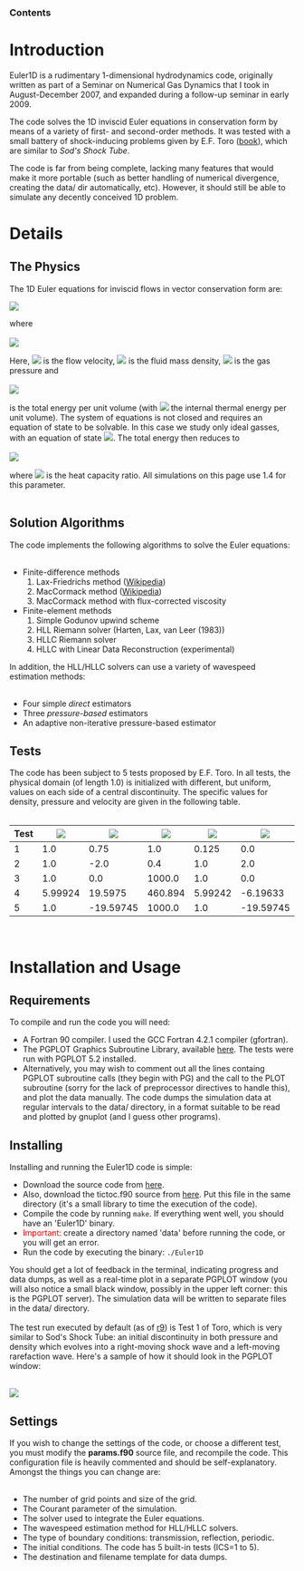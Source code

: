 ### Contents ###



# Introduction #

Euler1D is a rudimentary 1-dimensional hydrodynamics code, originally written as part of a Seminar on Numerical Gas Dynamics that I took in August-December 2007, and expanded during a follow-up seminar in early 2009.

The code solves the 1D inviscid Euler equations in conservation form by means of a variety of first- and second-order methods. It was tested with a small battery of shock-inducing problems given by E.F. Toro ([book](http://www.amazon.com/Riemann-Solvers-Numerical-Methods-Dynamics/dp/3540616764/ref=sr_1_6?ie=UTF8&s=books&qid=1238732924&sr=1-6)), which are similar to _Sod's Shock Tube_.

The code is far from being complete, lacking many features that would make it more portable (such as better handling of numerical divergence, creating the data/ dir automatically, etc). However, it should still be able to simulate any decently conceived 1D problem.

# Details #

## The Physics ##

The 1D Euler equations for inviscid flows in vector conservation form are:

<img src='http://img6.imageshack.us/img6/5681/latex2png2.png'>

where<br>
<br>
<img src='http://img6.imageshack.us/img6/3244/latex2png2h.png'>

Here, <img src='http://img154.imageshack.us/img154/5681/latex2png2.png'> is the flow velocity, <img src='http://img154.imageshack.us/img154/9494/latex2png2w.png'> is the fluid mass density, <img src='http://img518.imageshack.us/img518/5681/latex2png2.png'> is the gas pressure and<br>
<br>
<img src='http://img11.imageshack.us/img11/5681/latex2png2.png'>

is the total energy per unit volume (with <img src='http://img48.imageshack.us/img48/5681/latex2png2.png'> the internal thermal energy per unit volume). The system of equations is not closed and requires an equation of state to be solvable. In this case we study only ideal gasses, with an equation of state <img src='http://img237.imageshack.us/img237/5681/latex2png2.png'>. The total energy then reduces to<br>
<br>
<img src='http://img141.imageshack.us/img141/5681/latex2png2.png'>

where <img src='http://img21.imageshack.us/img21/5681/latex2png2.png'> is the heat capacity ratio. All simulations on this page use 1.4 for this parameter.<br>
<br>
<h2>Solution Algorithms</h2>

The code implements the following algorithms to solve the Euler equations:<br>
<br>
<ul><li>Finite-difference methods<br>
<ol><li>Lax-Friedrichs method (<a href='http://en.wikipedia.org/wiki/Lax%E2%80%93Friedrichs_method'>Wikipedia</a>)<br>
</li><li>MacCormack method (<a href='http://en.wikipedia.org/wiki/MacCormack_method'>Wikipedia</a>)<br>
</li><li>MacCormack method with flux-corrected viscosity<br>
</li></ol></li><li>Finite-element methods<br>
<ol><li>Simple Godunov upwind scheme<br>
</li><li>HLL Riemann solver (Harten, Lax, van Leer (1983))<br>
</li><li>HLLC Riemann solver<br>
</li><li>HLLC with Linear Data Reconstruction (experimental)</li></ol></li></ul>

In addition, the HLL/HLLC solvers can use a variety of wavespeed estimation methods:<br>
<br>
<ul><li>Four simple <i>direct</i> estimators<br>
</li><li>Three <i>pressure-based</i> estimators<br>
</li><li>An adaptive non-iterative pressure-based estimator</li></ul>

<h2>Tests</h2>

The code has been subject to 5 tests proposed by E.F. Toro. In all tests, the physical domain (of length 1.0) is initialized with different, but uniform, values on each side of a central discontinuity. The specific values for density, pressure and velocity are given in the following table.<br>
<br>
<table><thead><th> <b>Test</b> </th><th> <img src='http://img516.imageshack.us/img516/5681/latex2png2.png'> </th><th> <img src='http://img516.imageshack.us/img516/3649/latex2png2r.png'> </th><th> <img src='http://img520.imageshack.us/img520/5681/latex2png2.png'> </th><th> <img src='http://img520.imageshack.us/img520/5722/latex2png2e.png'> </th><th> <img src='http://img520.imageshack.us/img520/1525/latex2png2a.png'> </th><th> <img src='http://img128.imageshack.us/img128/5681/latex2png2.png'> </th></thead><tbody>
<tr><td> 1           </td><td> 1.0                                                                </td><td> 0.75                                                                </td><td> 1.0                                                                </td><td> 0.125                                                               </td><td> 0.0                                                                 </td><td> 0.1                                                                </td></tr>
<tr><td> 2           </td><td> 1.0                                                                </td><td> -2.0                                                                </td><td> 0.4                                                                </td><td> 1.0                                                                 </td><td> 2.0                                                                 </td><td> 0.4                                                                </td></tr>
<tr><td> 3           </td><td> 1.0                                                                </td><td> 0.0                                                                 </td><td> 1000.0                                                             </td><td> 1.0                                                                 </td><td> 0.0                                                                 </td><td> 0.01                                                               </td></tr>
<tr><td> 4           </td><td> 5.99924                                                            </td><td> 19.5975                                                             </td><td> 460.894                                                            </td><td> 5.99242                                                             </td><td> -6.19633                                                            </td><td> 46.0950                                                            </td></tr>
<tr><td> 5           </td><td> 1.0                                                                </td><td> -19.59745                                                           </td><td> 1000.0                                                             </td><td> 1.0                                                                 </td><td> -19.59745                                                           </td><td> 0.01                                                               </td></tr></tbody></table>

<br>

<h1>Installation and Usage</h1>

<h2>Requirements</h2>

To compile and run the code you will need:<br>
<ul><li>A Fortran 90 compiler. I used the GCC Fortran 4.2.1 compiler (gfortran).<br>
</li><li>The PGPLOT Graphics Subroutine Library, available <a href='http://www.astro.caltech.edu/~tjp/pgplot/'>here</a>. The tests were run with PGPLOT 5.2 installed.<br>
</li><li>Alternatively, you may wish to comment out all the lines containg PGPLOT subroutine calls (they begin with PG) and the call to the PLOT subroutine (sorry for the lack of preprocessor directives to handle this), and plot the data manually. The code dumps the simulation data at regular intervals to the data/ directory, in a format suitable to be read and plotted by gnuplot (and I guess other programs).</li></ul>

<h2>Installing</h2>

Installing and running the Euler1D code is simple:<br>
<ul><li>Download the source code from <a href='http://code.google.com/p/hydrodynamics/source/browse/trunk/Euler1D/'>here</a>.<br>
</li><li>Also, download the tictoc.f90 source from <a href='http://code.google.com/p/hydrodynamics/source/browse/#svn/trunk/lib'>here</a>. Put this file in the same directory (it's a small library to time the execution of the code).<br>
</li><li>Compile the code by running <code>make</code>. If everything went well, you should have an 'Euler1D' binary.<br>
</li><li><font color='red'>Important:</font> create a directory named 'data' before running the code, or you will get an error.<br>
</li><li>Run the code by executing the binary: <code>./Euler1D</code></li></ul>

You should get a lot of feedback in the terminal, indicating progress and data dumps, as well as a real-time plot in a separate PGPLOT window (you will also notice a small black window, possibly in the upper left corner: this is the PGPLOT server). The simulation data will be written to separate files in the data/ directory.<br>
<br>
The test run executed by default (as of <a href='https://code.google.com/p/hydrodynamics/source/detail?r=9'>r9</a>) is Test 1 of Toro, which is very similar to Sod's Shock Tube: an initial discontinuity in both pressure and density which evolves into a right-moving shock wave and a left-moving rarefaction wave. Here's a sample of how it should look in the PGPLOT window:<br>
<br>
<a href='http://img123.imageshack.us/img123/2838/screenyvt.jpg'>

<IMG src=http://img123.imageshack.us/img123/2838/screenyvt.th.jpg border="0">

<a />

<h2>Settings</h2>

If you wish to change the settings of the code, or choose a different test, you must modify the <b>params.f90</b> source file, and recompile the code. This configuration file is heavily commented and should be self-explanatory. Amongst the things you can change are:<br>
<br>
<ul><li>The number of grid points and size of the grid.<br>
</li><li>The Courant parameter of the simulation.<br>
</li><li>The solver used to integrate the Euler equations.<br>
</li><li>The wavespeed estimation method for HLL/HLLC solvers.<br>
</li><li>The type of boundary conditions: transmission, reflection, periodic.<br>
</li><li>The initial conditions. The code has 5 built-in tests (ICS=1 to 5).<br>
</li><li>The destination and filename template for data dumps.